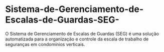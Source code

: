 # Sistema-de-Gerenciamento-de-Escalas-de-Guardas-SEG-
O Sistema de Gerenciamento de Escalas de Guardas (SEG) é uma solução automatizada para a organização e controle da escala de trabalho de seguranças em condomínios verticais.
